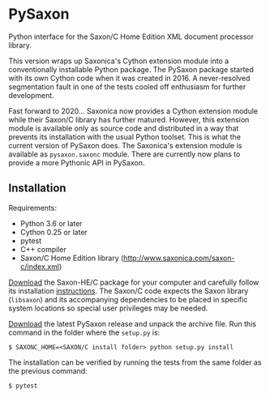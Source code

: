 # PySaxon

Python interface for the Saxon/C Home Edition XML document processor library.

This version wraps up Saxonica's Cython extension module into a conventionally installable Python package. The PySaxon package started with its own Cython code when it was created in 2016. A never-resolved segmentation fault in one of the tests cooled off enthusiasm for further development.

Fast forward to 2020... Saxonica now provides a Cython extension module while their Saxon/C library has further matured. However, this extension module is available only as source code and distributed in a way that prevents its installation with the usual Python toolset. This is what the current version of PySaxon does. The Saxonica's extension module is available as `pysaxon.saxonc` module. There are currently now plans to provide a more Pythonic API in PySaxon.

## Installation

Requirements:

* Python 3.6 or later
* Cython 0.25 or later
* pytest
* C++ compiler
* Saxon/C Home Edition library (http://www.saxonica.com/saxon-c/index.xml)

[Download](http://www.saxonica.com/download/c.xml) the Saxon-HE/C package for your computer and carefully follow its installation [instructions](http://www.saxonica.com/saxon-c/documentation/index.html#!starting/installing). The Saxon/C code expects the Saxon library (`libsaxon`) and its accompanying dependencies to be placed in specific system locations so special user privileges may be needed.

[Download](https://github.com/ajelenak/pysaxon/releases) the latest PySaxon release and unpack the archive file. Run this command in the folder where the `setup.py` is:
```shell
$ SAXONC_HOME=<SAXON/C install folder> python setup.py install
```
The installation can be verified by running the tests from the same folder as the previous command:
```shell
$ pytest
```
